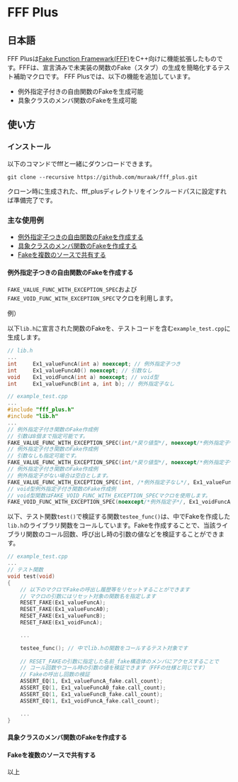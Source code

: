 
# FFF Plus

## 日本語

FFF Plusは[Fake Function Framewark(FFF)](https://github.com/meekrosoft/fff)をC++向けに機能拡張したものです。FFFは、宣言済みで未実装の関数のFake（スタブ）の生成を簡略化するテスト補助マクロです。
FFF Plusでは、以下の機能を追加しています。

- 例外指定子付きの自由関数のFakeを生成可能
- 具象クラスのメンバ関数のFakeを生成可能

## 使い方

### インストール

以下のコマンドでfffと一緒にダウンロードできます。

```
git clone --recursive https://github.com/muraak/fff_plus.git
```

クローン時に生成された、fff_plusディレクトリをインクルードパスに設定すれば準備完了です。

### 主な使用例

- [例外指定子つきの自由関数のFakeを作成する](#例外指定子つきの自由関数のFakeを作成する)
- [具象クラスのメンバ関数のFakeを作成する](#具象クラスのメンバ関数のFakeを作成する)
- [Fakeを複数のソースで共有する](#Fakeを複数のソースで共有する)

#### 例外指定子つきの自由関数のFakeを作成する

`FAKE_VALUE_FUNC_WITH_EXCEPTION_SPEC`および`FAKE_VOID_FUNC_WITH_EXCEPTION_SPEC`マクロを利用します。

例）

以下`lib.h`に宣言された関数のFakeを、テストコードを含む`example_test.cpp`に生成します。

```cpp
// lib.h
...
int     Ex1_valueFuncA(int a) noexcept; // 例外指定子つき
int     Ex1_valueFuncA0() noexcept; // 引数なし
void    Ex1_voidFuncA(int a) noexcept; // void型
int     Ex1_valueFuncB(int a, int b); // 例外指定子なし
```

```cpp
// example_test.cpp
...
#include "fff_plus.h"
#include "lib.h"
...
// 例外指定子付き関数のFake作成例
// 引数は8個まで指定可能です。
FAKE_VALUE_FUNC_WITH_EXCEPTION_SPEC(int/*戻り値型*/, noexcept/*例外指定子*/, Ex1_valueFuncA/*関数名*/, int/*引数型（1つ目）*/);
// 例外指定子付き関数のFake作成例
// 引数なしも指定可能です。
FAKE_VALUE_FUNC_WITH_EXCEPTION_SPEC(int/*戻り値型*/, noexcept/*例外指定子*/, Ex1_valueFuncA0/*関数名*//*引数なし*/);
// 例外指定子付き関数のFake作成例
// 例外指定子がない場合は空白とします。
FAKE_VALUE_FUNC_WITH_EXCEPTION_SPEC(int, /*例外指定子なし*/, Ex1_valueFuncB, int, int);
// void型例外指定子付き関数のFake作成例
// void型関数はFAKE_VOID_FUNC_WITH_EXCEPTION_SPECマクロを使用します。
FAKE_VOID_FUNC_WITH_EXCEPTION_SPEC(noexcept/*例外指定子*/, Ex1_voidFuncA/*関数名*/, int/*引数型（1つ目）*/);
```

以下、テスト関数`test()`で検証する関数`testee_func()`は、中でFakeを作成した`lib.h`のライブラリ関数をコールしています。Fakeを作成することで、当該ライブラリ関数のコール回数、呼び出し時の引数の値などを検証することができます。

```cpp
// example_test.cpp
...
// テスト関数
void test(void)
{
    // 以下のマクロでFakeの呼出し履歴等をリセットすることができます
    // マクロの引数にはリセット対象の関数名を指定します
    RESET_FAKE(Ex1_valueFuncA);
    RESET_FAKE(Ex1_valueFuncA0);
    RESET_FAKE(Ex1_valueFuncB);
    RESET_FAKE(Ex1_voidFuncA);

    ...

    testee_func(); // 中でlib.hの関数をコールするテスト対象です
    
    // RESET_FAKEの引数に指定した名前_fake構造体のメンバにアクセスすることで
    // コール回数やコール時の引数の値を検証できます（FFFの仕様と同じです）
    // Fakeの呼出し回数の検証
    ASSERT_EQ(1, Ex1_valueFuncA_fake.call_count);
    ASSERT_EQ(1, Ex1_valueFuncA0_fake.call_count);
    ASSERT_EQ(1, Ex1_valueFuncB_fake.call_count);
    ASSERT_EQ(1, Ex1_voidFuncA_fake.call_count);

    ...
}
```

#### 具象クラスのメンバ関数のFakeを作成する

#### Fakeを複数のソースで共有する


以上
